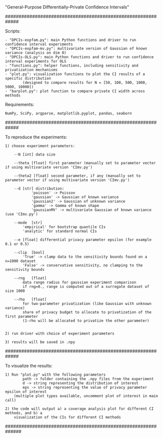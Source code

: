 "General-Purpose Differentially-Private Confidence Intervals"


#############################################################

Scripts:

	- "DPCIs-expfam.py": main Python functions and driver to run confidence interval experiments
	- "DPCIs-expfam-mv.py": multivariate version of Gaussian of known variance (analysis on dim 0)
	- "DPCIs-OLS.py": main Python functions and driver to run confidence interval experiments for OLS
	- "functions.py": helper functions, including sensitivity and privatization mechanisms
	- "plot.py": visualization functions to plot the CI results of a specific distribution
			(designed to compare results for N = [50, 100, 500, 1000, 5000, 10000])
	- "barplot.py": plot function to compare private CI width across methods
		
Requirements:
	
	NumPy, SciPy, argparse, matplotlib.pyplot, pandas, seaborn

#############################################################

To reproduce the experiments:

	1) choose experiment parameters:
	
		--N	[int] data size
		
		--theta	[float] first parameter (manually set to parameter vector if using multivariate version 'CImv.py')
		
		--theta2 [float] second parameter, if any (manually set to parameter vector if using multivariate version 'CImv.py')
		
		--d	[str] distribution:
				'poisson' -> Poisson 
				'gaussian' -> Gaussian of known variance
				'gaussian2' -> Gaussian of unknown variance
				'gamma' -> Gamma of known shape
				'gaussianMV' -> multivariate Gaussian of known variance (use 'CImv.py')
		
		--mode	[str] 
			'empirical' for bootstrap quantile CIs
			'analytic' for standard normal CIs
		
		--e	[float] differential privacy parameter epsilon (for example 0.1 or 0.5)
		
		--clip	[bool]
			'True' -> clamp data to the sensitivity bounds found on a n=1000 dataset
			'False' -> conservative sensitivity, no clamping to the sensitivity bounds
		
		--rng	[float]
			data range radius for gaussian experiment comparison
			if rng=0., range is computed out of a surrogate dataset of size 1000
		
		--rho	[float]
			for two-parameter privatization (like Gaussian with unknown variance)
			share of privacy budget to allocate to privatization of the first parameter
			(1-rho will be allocated to privatize the other parameter)
	
	
	2) run driver with choice of experiment parameters
	
	3) results will be saved in .npy

#############################################################

To visualize the results:

	1) Run "plot.py" with the following parameters
			path -> folder containing the .npy files from the experiment
			d -> string representing the distribution of interest
			eps -> string representing the value of privacy parameter epsilon of interest
		(multiple plot types available, uncomment plot of interest in main call)
	
	2) the code will output a) a coverage analysis plot for different CI methods, and b) a
		visualization of the CIs for different CI methods

##############################################################
